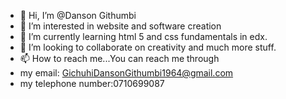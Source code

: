 - 👋 Hi, I’m @Danson Githumbi
- 👀 I’m interested in website and software creation 
- 🌱 I’m currently learning html 5 and css fundamentals in edx.
- 💞️ I’m looking to collaborate on creativity and much more stuff. 
- 📫 How to reach me...You can reach me through
- my email: GichuhiDansonGithumbi1964@gmail.com
- my telephone number:0710699087
  

<!---
DansonG-1964/DansonG-1964 is a ✨ special ✨ repository because its `README.md` (this file) appears on your GitHub profile.
You can click the Preview link to take a look at your changes.
--->
